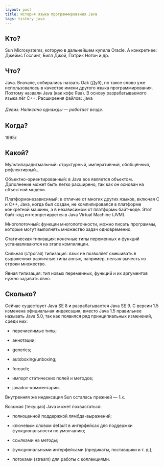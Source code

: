 ```yaml
---
layout: post
title: История языка программирования Java
tags: history java
---
```


## Кто?
Sun Microsystems, которую в дальнейшем купила Oracle.
А конкретнее: Джеймс Гослинг, Билл Джой, Патрик Нотон и др.

## Что?
Java. Вначале, собирались назвать Oak (Дуб), но такое слово
уже использовалось в качестве имени другого языка программирования.
Поэтому назвали Java (как кофе Ява).
В основу разрабатываемого языка лёг C++.
Расширения файлов: .java

###### Девиз: Написано однажды — работает везде.

## Когда?
1995г.

## Какой?
Мультипарадигмальный: структурный, императивный, обобщённый, рефлективный...

Объектно-ориентированный: в Java все является объектом. Дополнение может быть легко расширено, так как он основан на объектной модели.

Платформонезависимый: в отличие от многих других языков, включая C и C++, Java, когда был создан, не компилировался в платформе конкретной машины, а в независимом от платформы байт-коде. Этот байт-код интерпретируется в Java Virtual Machine (JVM).

Многопоточный: функции многопоточности, можно писать программы, которые могут выполнять множество задач одновременно.

Статическая типизация: конечные типы переменных и функций устанавливаются на этапе компиляции.

Сильная (строгая) типизация: язык не позволяет смешивать в выражениях различные типы анных, например, нельзя вычесть из строки множество.

Явная типизация: тип новых переменных, функций и их аргументов нужно задавать явно.

## Сколько?
Сейчас существует Java SE 8 и разрабатывается Java SE 9.
C версии 1.5 изменена официальная индексация, вместо Java 1.5 правильнее называть
Java 5.0, так как появился ряд принципиальных изменений, среди них:

- перечислимые типы;

- аннотации;

- generics;

- autoboxing/unboxing;

- foreach;

- импорт статических полей и методов;

- javadoc-комментарии.

Внутренняя же индексация Sun осталась прежней — 1.x.

Восьмая (текущая) Java может похвастаться:

- полноценной поддержкой лямбда-выражений;

- ключевым словом default в интерфейсах для поддержки функциональности по умолчанию;

- ссылками на методы;

- функциональными интерфейсами (предикаты, поставщики и т.&nbsp;д.);

- потоками (stream) для работы с коллекциями.